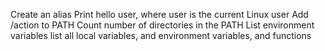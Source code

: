 Create an alias
Print hello user, where user is the current Linux user
Add /action to PATH
Count number of directories in the PATH
List environment variables
list all local variables, and environment variables, and functions
